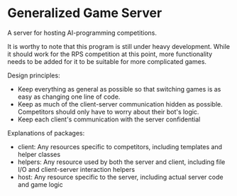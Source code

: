 # Generalized Game Server
<p>A server for hosting AI-programming competitions.</p>

<p>It is worthy to note that this program is still under heavy development. While it should work for the RPS competition at this point, more functionality needs to be added for it to be suitable for more complicated games.</p>

<p>Design principles:
<ul>
    <li>Keep everything as general as possible so that switching games is as easy as changing one line of code.</li>
    <li>Keep as much of the client-server communication hidden as possible. Competitors should only have to worry about their bot's logic.</li>
    <li>Keep each client's communication with the server confidential</li>
</ul>
</p>

<p>Explanations of packages:
<ul>
    <li>client: Any resources specific to competitors, including templates and helper classes</li>
    <li>helpers: Any resource used by both the server and client, including file I/O and client-server interaction helpers</li>
    <li>host: Any resource specific to the server, including actual server code and game logic</li>
</ul>
</p>
